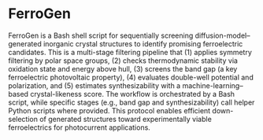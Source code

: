 # FerroGen

FerroGen is a Bash shell script for sequentially screening diffusion-model–generated inorganic crystal structures to identify promising ferroelectric candidates.
This is a multi-stage filtering pipeline that (1) applies symmetry filtering by polar space groups, (2) checks thermodynamic stability via oxidation state and energy above hull, (3) screens the band gap (a key ferroelectric photovoltaic property), (4) evaluates double-well potential and polarization, and (5) estimates synthesizability with a machine-learning–based crystal-likeness score.
The workflow is orchestrated by a Bash script, while specific stages (e.g., band gap and synthesizability) call helper Python scripts where provided. This protocol enables efficient down-selection of generated structures toward experimentally viable ferroelectrics for photocurrent applications.
